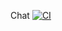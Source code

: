 Chat
[![CI](https://github.com/GreyRuler/Chat/actions/workflows/main.yml/badge.svg)](https://github.com/GreyRuler/Chat/actions/workflows/main.yml)

